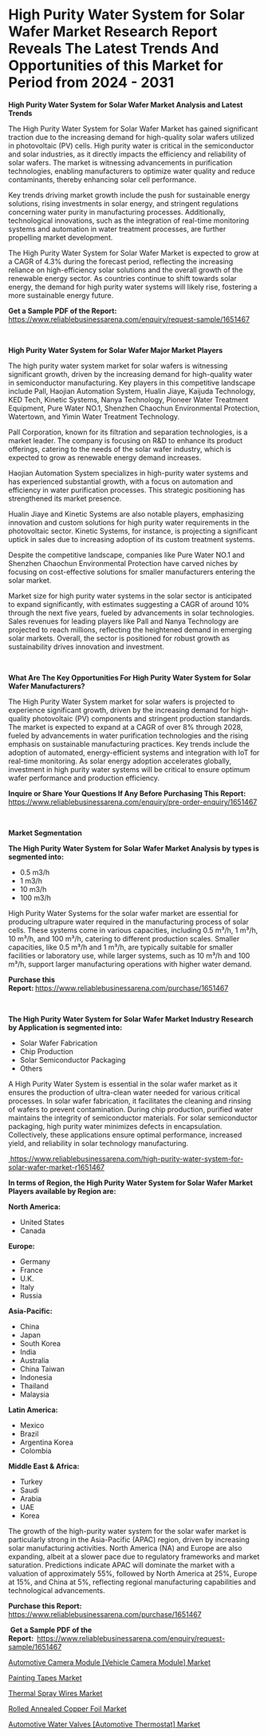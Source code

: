 <p><h1>High Purity Water System for Solar Wafer Market Research Report Reveals The Latest Trends And Opportunities of this Market for Period from 2024 - 2031</h1></p><p><strong>High Purity Water System for Solar Wafer Market Analysis and Latest Trends</strong></p>
<p><p>The High Purity Water System for Solar Wafer Market has gained significant traction due to the increasing demand for high-quality solar wafers utilized in photovoltaic (PV) cells. High purity water is critical in the semiconductor and solar industries, as it directly impacts the efficiency and reliability of solar wafers. The market is witnessing advancements in purification technologies, enabling manufacturers to optimize water quality and reduce contaminants, thereby enhancing solar cell performance.</p><p>Key trends driving market growth include the push for sustainable energy solutions, rising investments in solar energy, and stringent regulations concerning water purity in manufacturing processes. Additionally, technological innovations, such as the integration of real-time monitoring systems and automation in water treatment processes, are further propelling market development. </p><p>The High Purity Water System for Solar Wafer Market is expected to grow at a CAGR of 4.3% during the forecast period, reflecting the increasing reliance on high-efficiency solar solutions and the overall growth of the renewable energy sector. As countries continue to shift towards solar energy, the demand for high purity water systems will likely rise, fostering a more sustainable energy future.</p></p>
<p><strong>Get a Sample PDF of the Report:&nbsp;</strong> <a href="https://www.reliablebusinessarena.com/enquiry/request-sample/1651467?utm_campaign=1332&utm_medium=2&utm_source=Github&utm_content=ia&utm_term=03102024&utm_id=high-purity-water-system-for-solar-wafer">https://www.reliablebusinessarena.com/enquiry/request-sample/1651467</a></p>
<p>&nbsp;</p>
<p><strong>High Purity Water System for Solar Wafer Major Market Players</strong></p>
<p><p>The high purity water system market for solar wafers is witnessing significant growth, driven by the increasing demand for high-quality water in semiconductor manufacturing. Key players in this competitive landscape include Pall, Haojian Automation System, Hualin Jiaye, Kaijuda Technology, KED Tech, Kinetic Systems, Nanya Technology, Pioneer Water Treatment Equipment, Pure Water NO.1, Shenzhen Chaochun Environmental Protection, Watertown, and Yimin Water Treatment Technology.</p><p>Pall Corporation, known for its filtration and separation technologies, is a market leader. The company is focusing on R&D to enhance its product offerings, catering to the needs of the solar wafer industry, which is expected to grow as renewable energy demand increases. </p><p>Haojian Automation System specializes in high-purity water systems and has experienced substantial growth, with a focus on automation and efficiency in water purification processes. This strategic positioning has strengthened its market presence.</p><p>Hualin Jiaye and Kinetic Systems are also notable players, emphasizing innovation and custom solutions for high purity water requirements in the photovoltaic sector. Kinetic Systems, for instance, is projecting a significant uptick in sales due to increasing adoption of its custom treatment systems.</p><p>Despite the competitive landscape, companies like Pure Water NO.1 and Shenzhen Chaochun Environmental Protection have carved niches by focusing on cost-effective solutions for smaller manufacturers entering the solar market.</p><p>Market size for high purity water systems in the solar sector is anticipated to expand significantly, with estimates suggesting a CAGR of around 10% through the next five years, fueled by advancements in solar technologies. Sales revenues for leading players like Pall and Nanya Technology are projected to reach millions, reflecting the heightened demand in emerging solar markets. Overall, the sector is positioned for robust growth as sustainability drives innovation and investment.</p></p>
<p>&nbsp;</p>
<p><strong>What Are The Key Opportunities For High Purity Water System for Solar Wafer Manufacturers?</strong></p>
<p><p>The High Purity Water System market for solar wafers is projected to experience significant growth, driven by the increasing demand for high-quality photovoltaic (PV) components and stringent production standards. The market is expected to expand at a CAGR of over 8% through 2028, fueled by advancements in water purification technologies and the rising emphasis on sustainable manufacturing practices. Key trends include the adoption of automated, energy-efficient systems and integration with IoT for real-time monitoring. As solar energy adoption accelerates globally, investment in high purity water systems will be critical to ensure optimum wafer performance and production efficiency.</p></p>
<p><strong>Inquire or Share Your Questions If Any Before Purchasing This Report:</strong> <a href="https://www.reliablebusinessarena.com/enquiry/pre-order-enquiry/1651467?utm_campaign=1332&utm_medium=2&utm_source=Github&utm_content=ia&utm_term=03102024&utm_id=high-purity-water-system-for-solar-wafer">https://www.reliablebusinessarena.com/enquiry/pre-order-enquiry/1651467</a></p>
<p>&nbsp;</p>
<p><strong>Market Segmentation</strong></p>
<p><strong>The High Purity Water System for Solar Wafer Market Analysis by types is segmented into:</strong></p>
<p><ul><li>0.5 m3/h</li><li>1 m3/h</li><li>10 m3/h</li><li>100 m3/h</li></ul></p>
<p><p>High Purity Water Systems for the solar wafer market are essential for producing ultrapure water required in the manufacturing process of solar cells. These systems come in various capacities, including 0.5 m³/h, 1 m³/h, 10 m³/h, and 100 m³/h, catering to different production scales. Smaller capacities, like 0.5 m³/h and 1 m³/h, are typically suitable for smaller facilities or laboratory use, while larger systems, such as 10 m³/h and 100 m³/h, support larger manufacturing operations with higher water demand.</p></p>
<p><strong>Purchase this Report:&nbsp;</strong><a href="https://www.reliablebusinessarena.com/purchase/1651467?utm_campaign=1332&utm_medium=2&utm_source=Github&utm_content=ia&utm_term=03102024&utm_id=high-purity-water-system-for-solar-wafer">https://www.reliablebusinessarena.com/purchase/1651467</a></p>
<p>&nbsp;</p>
<p><strong>The High Purity Water System for Solar Wafer Market Industry Research by Application is segmented into:</strong></p>
<p><ul><li>Solar Wafer Fabrication</li><li>Chip Production</li><li>Solar Semiconductor Packaging</li><li>Others</li></ul></p>
<p><p>A High Purity Water System is essential in the solar wafer market as it ensures the production of ultra-clean water needed for various critical processes. In solar wafer fabrication, it facilitates the cleaning and rinsing of wafers to prevent contamination. During chip production, purified water maintains the integrity of semiconductor materials. For solar semiconductor packaging, high purity water minimizes defects in encapsulation. Collectively, these applications ensure optimal performance, increased yield, and reliability in solar technology manufacturing.</p></p>
<p><a href="https://www.reliablebusinessarena.com/high-purity-water-system-for-solar-wafer-market-r1651467?utm_campaign=1332&utm_medium=2&utm_source=Github&utm_content=ia&utm_term=03102024&utm_id=high-purity-water-system-for-solar-wafer">&nbsp;https://www.reliablebusinessarena.com/high-purity-water-system-for-solar-wafer-market-r1651467</a></p>
<p><strong>In terms of Region, the High Purity Water System for Solar Wafer Market Players available by Region are:</strong></p>
<p>
    <p> <strong> North America: </strong>
        <ul>
            <li>United States</li>
            <li>Canada</li>
        </ul>
        </p> 
    <p> <strong> Europe: </strong>
        <ul>
            <li>Germany</li>
            <li>France</li>
            <li>U.K.</li>
            <li>Italy</li>
            <li>Russia</li>
        </ul>
        </p> 
    <p> <strong> Asia-Pacific: </strong>
        <ul>
            <li>China</li>
            <li>Japan</li>
            <li>South Korea</li>
            <li>India</li>
            <li>Australia</li>
            <li>China Taiwan</li>
            <li>Indonesia</li>
            <li>Thailand</li>
            <li>Malaysia</li>
        </ul>
        </p> 
    <p> <strong> Latin America: </strong>
        <ul>
            <li>Mexico</li>
            <li>Brazil</li>
            <li>Argentina Korea</li>
            <li>Colombia</li>
        </ul>
        </p> 
    <p> <strong> Middle East & Africa: </strong>
        <ul>
            <li>Turkey</li>
            <li>Saudi</li>
            <li>Arabia</li>
            <li>UAE</li>
            <li>Korea</li>
        </ul>
    </p>
    </p>
<p><p>The growth of the high-purity water system for the solar wafer market is particularly strong in the Asia-Pacific (APAC) region, driven by increasing solar manufacturing activities. North America (NA) and Europe are also expanding, albeit at a slower pace due to regulatory frameworks and market saturation. Predictions indicate APAC will dominate the market with a valuation of approximately 55%, followed by North America at 25%, Europe at 15%, and China at 5%, reflecting regional manufacturing capabilities and technological advancements.</p></p>
<p><strong>Purchase this Report: </strong><a href="https://www.reliablebusinessarena.com/purchase/1651467?utm_campaign=1332&utm_medium=2&utm_source=Github&utm_content=ia&utm_term=03102024&utm_id=high-purity-water-system-for-solar-wafer">https://www.reliablebusinessarena.com/purchase/1651467</a></p>
<p>&nbsp;<strong>Get a Sample PDF of the Report:&nbsp;&nbsp;</strong><a href="https://www.reliablebusinessarena.com/enquiry/request-sample/1651467?utm_campaign=1332&utm_medium=2&utm_source=Github&utm_content=ia&utm_term=03102024&utm_id=high-purity-water-system-for-solar-wafer">https://www.reliablebusinessarena.com/enquiry/request-sample/1651467</a></p>
<p><strong></strong></p>
<p><p><a href="https://issuu.com/reportprime-2/docs/automotive-camera-module-vehicle-ca_1c357d3c58f370?utm_campaign=1332&utm_medium=2&utm_source=Github&utm_content=ia&utm_term=03102024&utm_id=high-purity-water-system-for-solar-wafer">Automotive Camera Module [Vehicle Camera Module] Market</a></p><p><a href="https://www.linkedin.com/pulse/emerging-market-trends-regional-analysis-painting-tapes-forecasted-6noke?trackingId=G7fbncwrTECRffmftbnvNQ%3D%3D&utm_campaign=1332&utm_medium=2&utm_source=Github&utm_content=ia&utm_term=03102024&utm_id=high-purity-water-system-for-solar-wafer">Painting Tapes Market</a></p><p><a href="https://www.linkedin.com/pulse/exploring-thermal-spray-wires-market-dynamics-global-trends-eguvf?trackingId=uo1xn4OYS9OgNmhxVi6gog%3D%3D&utm_campaign=1332&utm_medium=2&utm_source=Github&utm_content=ia&utm_term=03102024&utm_id=high-purity-water-system-for-solar-wafer">Thermal Spray Wires Market</a></p><p><a href="https://www.linkedin.com/pulse/rolled-annealed-copper-foil-market-emerging-trends-future-vpn2f?trackingId=6pSqNGFIQyiqsEomcWYoyA%3D%3D&utm_campaign=1332&utm_medium=2&utm_source=Github&utm_content=ia&utm_term=03102024&utm_id=high-purity-water-system-for-solar-wafer">Rolled Annealed Copper Foil Market</a></p><p><a href="https://issuu.com/reportprime-2/docs/automotive-water-valves-automotive-_77a104ff06edcc?utm_campaign=1332&utm_medium=2&utm_source=Github&utm_content=ia&utm_term=03102024&utm_id=high-purity-water-system-for-solar-wafer">Automotive Water Valves [Automotive Thermostat] Market</a></p></p>